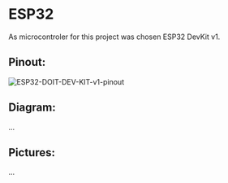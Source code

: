 # ESP32
As microcontroler for this project was chosen ESP32 DevKit v1.

## Pinout:
![ESP32-DOIT-DEV-KIT-v1-pinout](https://github.com/ValasekMaros/DP/assets/108756117/f8833883-6227-47af-a140-44bbe3900a9f)

## Diagram:

...

## Pictures:

...
